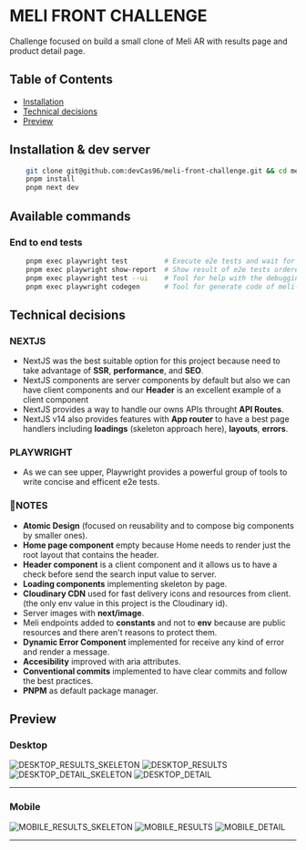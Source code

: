 # MELI FRONT CHALLENGE

Challenge focused on build a small clone of Meli AR with results page and product detail page.

## Table of Contents

- [Installation](#installation--dev-server)
- [Technical decisions](#technical-decisions)
- [Preview](#preview)

## Installation & dev server

```bash
    git clone git@github.com:devCas96/meli-front-challenge.git && cd meli-front-challenge
    pnpm install
    pnpm next dev
```

## Available commands

### End to end tests

```bash
    pnpm exec playwright test         # Execute e2e tests and wait for results
    pnpm exec playwright show-report  # Show result of e2e tests ordered by browser (Chromium, Firefox, Webkit)
    pnpm exec playwright test --ui    # Tool for help with the debugging of e2e tests
    pnpm exec playwright codegen      # Tool for generate code of meli-front-challenge focused on e2e

```

## Technical decisions

### NEXTJS

- NextJS was the best suitable option for this project because need to take advantage of **SSR**, **performance**, and **SEO**.
- NextJS components are server components by default but also we can have client components and our **Header** is an excellent example of a client component
- NextJS provides a way to handle our owns APIs throught **API Routes**.
- NextJS v14 also provides features with **App router** to have a best page handlers including **loadings** (skeleton approach here), **layouts**, **errors**.

### PLAYWRIGHT

- As we can see upper, Playwright provides a powerful group of tools to write concise and efficent e2e tests.

### 📝NOTES

- **Atomic Design** (focused on reusability and to compose big components by smaller ones).
- **Home page component** empty because Home needs to render just the root layout that contains the header.
- **Header component** is a client component and it allows us to have a check before send the search input value to server.
- **Loading components** implementing skeleton by page.
- **Cloudinary CDN** used for fast delivery icons and resources from client. (the only env value in this project is the Cloudinary id).
- Server images with **next/image**.
- Meli endpoints added to **constants** and not to **env** because are public resources and there aren't reasons to protect them.
- **Dynamic Error Component** implemented for receive any kind of error and render a message.
- **Accesibility** improved with aria attributes.
- **Conventional commits** implemented to have clear commits and follow the best practices.
- **PNPM** as default package manager.

## Preview

### Desktop

![DESKTOP_RESULTS_SKELETON](https://res.cloudinary.com/dl3fkvqxz/image/upload/v1705944919/MELI/screenshots/cldi9qj4kxtmlldopzzd.png)
![DESKTOP_RESULTS](https://res.cloudinary.com/dl3fkvqxz/image/upload/v1705944919/MELI/screenshots/tznrixhswzrsgbsjvk7x.png)
![DESKTOP_DETAIL_SKELETON](https://res.cloudinary.com/dl3fkvqxz/image/upload/v1705944919/MELI/screenshots/f0mbw4pyo2dxyjy0vnjl.png)
![DESKTOP_DETAIL](https://res.cloudinary.com/dl3fkvqxz/image/upload/v1705944919/MELI/screenshots/pav1kztic0njqllhfat8.png)

-------------------------------------

### Mobile

![MOBILE_RESULTS_SKELETON](https://res.cloudinary.com/dl3fkvqxz/image/upload/v1705944919/MELI/screenshots/wvrsfhiafn9uxt7uejsj.png)
![MOBILE_RESULTS](https://res.cloudinary.com/dl3fkvqxz/image/upload/v1705944919/MELI/screenshots/kv0y9aqlb7qewz44gsje.png)
![MOBILE_DETAIL](https://res.cloudinary.com/dl3fkvqxz/image/upload/v1705944919/MELI/screenshots/pmm50zlpezsjsmcmfzor.png)

-------------------------------------
